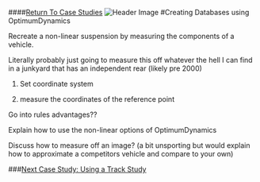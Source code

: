 ####[Return To Case Studies](../Case_Studies.md)
![Header Image](../img/Case_Study_Header.png)
#Creating Databases using OptimumDynamics

Recreate a non-linear suspension by measuring the components of a vehicle.

Literally probably just going to measure this off whatever the hell I can find in a junkyard that has an independent rear (likely pre 2000)

1) Set coordinate system

2) measure the coordinates of the reference point

Go into rules advantages??

Explain how to use the non-linear options of OptimumDynamics

Discuss how to measure off an image? (a bit unsporting but would explain how to approximate a competitors vehicle and compare to your own)

###[Next Case Study: Using a Track Study](../Case_Study_2_Track_Study/1_Case_2.md)